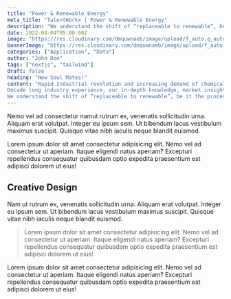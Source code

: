 ```yaml
---
title: "Power & Renewable Energy"
meta_title: "TalentWorkx | Power & Renewable Energy"
description: "We understand the shift of “replaceable to renewable”, be it the processes or people we do it for you! In last few decades, while"
date: 2022-04-04T05:00:00Z
image: "https://res.cloudinary.com/dmquwnaeb/image/upload/f_auto,q_auto/v1/talentWorkx/vwxq9m2bamgkslthiphi"
bannerImage: "https://res.cloudinary.com/dmquwnaeb/image/upload/f_auto,q_auto/v1/talentWorkx/vwxq9m2bamgkslthiphi"
categories: ["Application", "Data"]
author: "John Doe"
tags: ["nextjs", "tailwind"]
draft: false
heading: "New Soul Mates!"
content: "Rapid Industrial revolution and increasing demand of chemicals in last one century has throttled the surge in use of power and energy globally leading to eco-environmental changes. Pollution is by far a compelling by product of Industrial & Chemical revolutions leading to a tactical shift towards clean power and energy sources globally.
Decade long industry experience, our in-depth knowledge, market insights and expertise in the Clean Power and Energy sector has been honed to perfection.
We understand the shift of “replaceable to renewable”, be it the processes or people we do it for you! In last few decades, while you discovered various means of renewable power and energy, we discovered the “Art of Shifting Replaceable workforce to Renewable One”."
---
```


Nemo vel ad consectetur namut rutrum ex, venenatis sollicitudin urna. Aliquam erat volutpat. Integer eu ipsum sem. Ut bibendum lacus vestibulum maximus suscipit. Quisque vitae nibh iaculis neque blandit euismod.

Lorem ipsum dolor sit amet consectetur adipisicing elit. Nemo vel ad consectetur ut aperiam. Itaque eligendi natus aperiam? Excepturi repellendus consequatur quibusdam optio expedita praesentium est adipisci dolorem ut eius!

## Creative Design

Nam ut rutrum ex, venenatis sollicitudin urna. Aliquam erat volutpat. Integer eu ipsum sem. Ut bibendum lacus vestibulum maximus suscipit. Quisque vitae nibh iaculis neque blandit euismod.

> Lorem ipsum dolor sit amet consectetur adipisicing elit. Nemo vel ad consectetur ut aperiam. Itaque eligendi natus aperiam? Excepturi repellendus consequatur quibusdam optio expedita praesentium est adipisci dolorem ut eius!

Lorem ipsum dolor sit amet consectetur adipisicing elit. Nemo vel ad consectetur ut aperiam. Itaque eligendi natus aperiam? Excepturi repellendus consequatur quibusdam optio expedita praesentium est adipisci dolorem ut eius!
